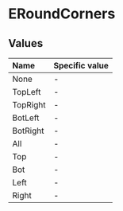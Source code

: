 ﻿# ERoundCorners

## Values

| Name | Specific value |
| :--- | :--- |
| None | - |
| TopLeft | - |
| TopRight | - |
| BotLeft | - |
| BotRight | - |
| All | - |
| Top | - |
| Bot | - |
| Left | - |
| Right | - |